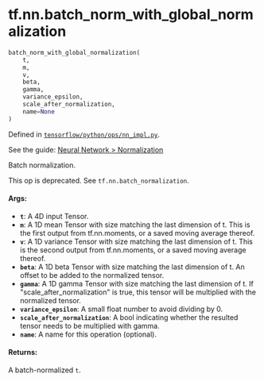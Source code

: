 <div itemscope itemtype="http://developers.google.com/ReferenceObject">
<meta itemprop="name" content="tf.nn.batch_norm_with_global_normalization" />
</div>

# tf.nn.batch_norm_with_global_normalization

``` python
batch_norm_with_global_normalization(
    t,
    m,
    v,
    beta,
    gamma,
    variance_epsilon,
    scale_after_normalization,
    name=None
)
```



Defined in [`tensorflow/python/ops/nn_impl.py`](https://www.tensorflow.org/code/tensorflow/python/ops/nn_impl.py).

See the guide: [Neural Network > Normalization](../../../../api_guides/python/nn.md#Normalization)

Batch normalization.

This op is deprecated. See `tf.nn.batch_normalization`.

#### Args:

* <b>`t`</b>: A 4D input Tensor.
* <b>`m`</b>: A 1D mean Tensor with size matching the last dimension of t.
    This is the first output from tf.nn.moments,
    or a saved moving average thereof.
* <b>`v`</b>: A 1D variance Tensor with size matching the last dimension of t.
    This is the second output from tf.nn.moments,
    or a saved moving average thereof.
* <b>`beta`</b>: A 1D beta Tensor with size matching the last dimension of t.
    An offset to be added to the normalized tensor.
* <b>`gamma`</b>: A 1D gamma Tensor with size matching the last dimension of t.
    If "scale_after_normalization" is true, this tensor will be multiplied
    with the normalized tensor.
* <b>`variance_epsilon`</b>: A small float number to avoid dividing by 0.
* <b>`scale_after_normalization`</b>: A bool indicating whether the resulted tensor
    needs to be multiplied with gamma.
* <b>`name`</b>: A name for this operation (optional).


#### Returns:

A batch-normalized `t`.